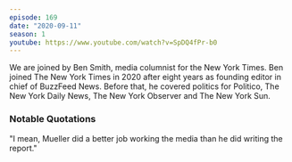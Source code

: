 ```yaml
---
episode: 169
date: "2020-09-11"
season: 1
youtube: https://www.youtube.com/watch?v=SpDQ4fPr-b0
---
```

We are joined by Ben Smith, media columnist for the New York Times. Ben joined The New York Times in 2020 after eight years as founding editor in chief of BuzzFeed News. Before that, he covered politics for Politico, The New York Daily News, The New York Observer and The New York Sun.

### Notable Quotations

"I mean, Mueller did a better job working the media than he did writing the report."
